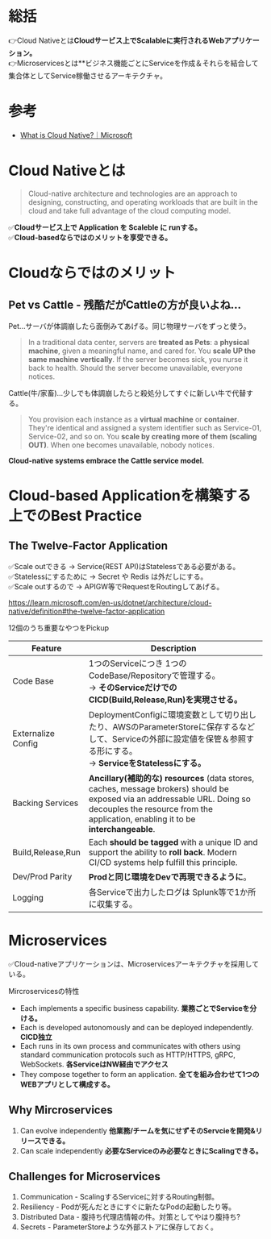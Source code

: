 # 総括
👉Cloud Nativeとは**Cloudサービス上でScalableに実行されるWebアプリケーション。**<br>
👉Microservicesとは**ビジネス機能ごとにServiceを作成＆それらを結合して集合体としてService稼働させるアーキテクチャ。

# 参考
- [What is Cloud Native?｜Microsoft](https://learn.microsoft.com/en-us/dotnet/architecture/cloud-native/definition)

# Cloud Nativeとは
> Cloud-native architecture and technologies are an approach to designing, constructing, and operating workloads that are built in the cloud and take full advantage of the cloud computing model.

✅**Cloudサービス上で Application を Scaleble に runする。**<br>
✅**Cloud-basedならではのメリットを享受できる。**

# Cloudならではのメリット
## Pet vs Cattle - 残酷だがCattleの方が良いよね...
Pet...サーバが体調崩したら面倒みてあげる。同じ物理サーバをずっと使う。
>  In a traditional data center, servers are **treated as Pets**: a **physical machine**, given a meaningful name, and cared for. You **scale UP the same machine vertically**. If the server becomes sick, you nurse it back to health. Should the server become unavailable, everyone notices.

Cattle(牛/家畜)...少しでも体調崩したらと殺処分してすぐに新しい牛で代替する。
> You provision each instance as a **virtual machine** or **container**. They're identical and assigned a system identifier such as Service-01, Service-02, and so on. You **scale by creating more of them (scaling OUT)**. When one becomes unavailable, nobody notices.

**Cloud-native systems embrace the Cattle service model.**

# Cloud-based Applicationを構築する上でのBest Practice
## The Twelve-Factor Application
✅Scale outできる -> Service(REST API)はStatelessである必要がある。<br>
✅Statelessにするために -> Secret や Redis は外だしにする。<br>
✅Scale outするので -> APIGW等でRequestをRoutingしてあげる。

https://learn.microsoft.com/en-us/dotnet/architecture/cloud-native/definition#the-twelve-factor-application

12個のうち重要なやつをPickup

|Feature|Description|
|----|----|
|Code Base|1つのServiceにつき 1つのCodeBase/Repositoryで管理する。<br>→ **そのServiceだけでのCICD(Build,Release,Run)を実現させる。**|
|Externalize Config|DeploymentConfigに環境変数として切り出したり、AWSのParameterStoreに保存するなどして、Serviceの外部に設定値を保管＆参照する形にする。<br>→ **ServiceをStatelessにする。**|
|Backing Services|**Ancillary(補助的な) resources** (data stores, caches, message brokers) should be exposed via an addressable URL. Doing so decouples the resource from the application, enabling it to be **interchangeable**.|
|Build,Release,Run|Each **should be tagged** with a unique ID and support the ability to **roll back**. Modern CI/CD systems help fulfill this principle.|
|Dev/Prod Parity|**Prodと同じ環境をDevで再現できるように**。|
|Logging|各Serviceで出力したログは Splunk等で1か所に収集する。|

# Microservices
✅Cloud-nativeアプリケーションは、Microservicesアーキテクチャを採用している。

Mircroservicesの特性
- Each implements a specific business capability. **業務ごとでServiceを分ける。**
- Each is developed autonomously and can be deployed independently. **CICD独立**
- Each runs in its own process and communicates with others using standard communication protocols such as HTTP/HTTPS, gRPC, WebSockets. **各ServiceはNW経由でアクセス**
- They compose together to form an application. **全てを組み合わせて1つのWEBアプリとして構成する。**

## Why Mircroservices
1. Can evolve independently **他業務/チームを気にせずそのServcieを開発&リリースできる。**
2. Can scale independently **必要なServiceのみ必要なときにScalingできる。**

## Challenges for Microservices
1. Communication - ScalingするServiceに対するRouting制御。
2. Resiliency - Podが死んだときにすぐに新たなPodの起動したり等。
3. Distributed Data - 腹持ち代理店情報の件。対策としてやはり腹持ち?
4. Secrets - ParameterStoreような外部ストアに保存しておく。


